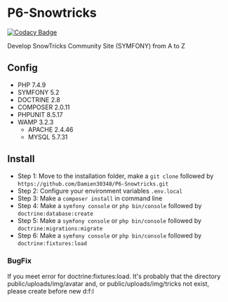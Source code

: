 # P6-Snowtricks

[![Codacy Badge](https://app.codacy.com/project/badge/Grade/f8087e58d0a049e39251cfe5517e2546)](https://www.codacy.com/gh/Damien30340/P6-Snowtricks/dashboard?utm_source=github.com&amp;utm_medium=referral&amp;utm_content=Damien30340/P6-Snowtricks&amp;utm_campaign=Badge_Grade)

Develop SnowTricks Community Site (SYMFONY) from A to Z

## Config
- PHP 7.4.9
- SYMFONY 5.2
- DOCTRINE 2.8
- COMPOSER 2.0.11
- PHPUNIT 8.5.17
- WAMP 3.2.3
  - APACHE 2.4.46
  - MYSQL 5.7.31

## Install
* Step 1: Move to the installation folder, make a `git clone` followed by `https://github.com/Damien30340/P6-Snowtricks.git`
* Step 2: Configure your environment variables `.env.local` 
* Step 3: Make a `composer install` in command line
* Step 4: Make a `symfony console` or `php bin/console` followed by `doctrine:database:create`
* Step 5: Make a `symfony console` or `php bin/console` followed by `doctrine:migrations:migrate`
* Step 6: Make a `symfony console` or `php bin/console` followed by `doctrine:fixtures:load` 

### BugFix
If you meet error for doctrine:fixtures:load. It's probably that the directory public/uploads/img/avatar and, or public/uploads/img/tricks not exist, please create before new d:f:l
